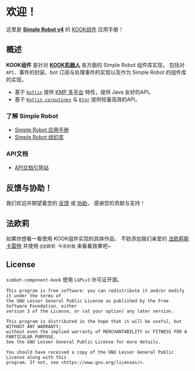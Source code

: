 # 欢迎！

这里是
[**Simple Robot v4**](https://github.com/simple-robot/simpler-robot/tree/v4-dev)
的
[KOOK组件](https://github.com/simple-robot/simbot-component-kook/)
应用手册！

## 概述

**KOOK组件** 是针对
[**KOOK机器人**](https://developer.kookapp.cn/doc/reference)
各方面的 Simple Robot 组件库实现，
包括对 `API`、事件的封装、bot 订阅与处理事件的实现以及作为 Simple Robot 的组件库的实现。

- 基于 [`Kotlin`](https://kotlinlang.org/) 提供 [KMP 多平台](https://kotlinlang.org/docs/multiplatform.html) 特性，提供 Java 友好的API。
- 基于 [`Kotlin coroutines`](https://github.com/Kotlin/kotlinx.coroutines) 与 [`Ktor`](https://ktor.io/) 提供轻量高效的API。

### 了解 Simple Robot

- [Simple Robot 应用手册](https://simbot.forte.love)
- [Simple Robot 组织库](https://github.com/simple-robot)

### API文档

- [API文档引导站](https://docs.simbot.forte.love)

## 反馈与协助！

我们欢迎并期望着您的
[反馈](https://github.com/simple-robot/simbot-component-kook/issues)
或
[协助](https://github.com/simple-robot/simbot-component-kook/pulls)，
感谢您的贡献与支持！

## 法欧莉

如果你想看一看使用 KOOK组件实现的具体作品，
不妨添加我们亲爱的 [法欧莉斯卡雷特](https://www.kookapp.cn/app/oauth2/authorize?id=10250&permissions=197958144&client_id=jqdlyHK85xe1i5Bo&redirect_uri=&scope=bot)
并使用 `@法欧莉 今天的我` 来看看效果吧~


## License

`simbot-component-kook` 使用 `LGPLv3` 许可证开源。

```
This program is free software: you can redistribute it and/or modify it under the terms of 
the GNU Lesser General Public License as published by the Free Software Foundation, either 
version 3 of the License, or (at your option) any later version.

This program is distributed in the hope that it will be useful, but WITHOUT ANY WARRANTY;
without even the implied warranty of MERCHANTABILITY or FITNESS FOR A PARTICULAR PURPOSE. 
See the GNU Lesser General Public License for more details.

You should have received a copy of the GNU Lesser General Public License along with this 
program. If not, see <https://www.gnu.org/licenses/>.
```
